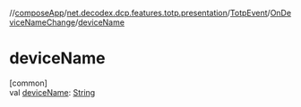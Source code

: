 //[composeApp](../../../../index.md)/[net.decodex.dcp.features.totp.presentation](../../index.md)/[TotpEvent](../index.md)/[OnDeviceNameChange](index.md)/[deviceName](device-name.md)

# deviceName

[common]\
val [deviceName](device-name.md): [String](https://kotlinlang.org/api/latest/jvm/stdlib/kotlin/-string/index.html)
